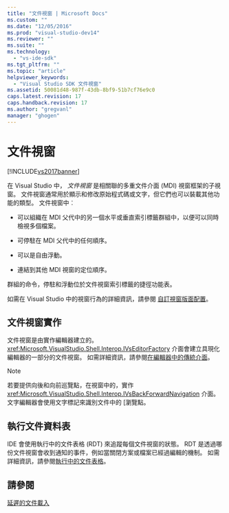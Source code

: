 ```yaml
---
title: "文件視窗 | Microsoft Docs"
ms.custom: ""
ms.date: "12/05/2016"
ms.prod: "visual-studio-dev14"
ms.reviewer: ""
ms.suite: ""
ms.technology: 
  - "vs-ide-sdk"
ms.tgt_pltfrm: ""
ms.topic: "article"
helpviewer_keywords: 
  - "Visual Studio SDK 文件視窗"
ms.assetid: 50081d48-987f-43db-8bf9-51b7cf76e9c0
caps.latest.revision: 17
caps.handback.revision: 17
ms.author: "gregvanl"
manager: "ghogen"
---
```

# 文件視窗
[!INCLUDE[vs2017banner](../../code-quality/includes/vs2017banner.md)]

在 Visual Studio 中， *文件視窗* 是相關聯的多重文件介面 \(MDI\) 視窗框架的子視窗。 文件視窗通常用於顯示和修改原始程式碼或文字，但它們也可以裝載其他功能的類型。 文件視窗中︰  
  
-   可以組織在 MDI 父代中的另一個水平或垂直索引標籤群組中，以便可以同時檢視多個檔案。  
  
-   可停駐在 MDI 父代中的任何順序。  
  
-   可以是自由浮動。  
  
-   連結到其他 MDI 視窗的定位順序。  
  
 群組的命令，停駐和浮動位於文件視窗索引標籤的捷徑功能表。  
  
 如需在 Visual Studio 中的視窗行為的詳細資訊，請參閱 [自訂視窗版面配置](../../ide/customizing-window-layouts-in-visual-studio.md)。  
  
## 文件視窗實作  
 文件視窗是由實作編輯器建立的。<xref:Microsoft.VisualStudio.Shell.Interop.IVsEditorFactory> 介面會建立具現化編輯器的一部分的文件視窗。 如需詳細資訊，請參閱[在編輯器中的傳統介面](../../extensibility/legacy-interfaces-in-the-editor.md)。  
  
> [!NOTE]
>  若要提供向後和向前巡覽點，在視窗中的，實作 <xref:Microsoft.VisualStudio.Shell.Interop.IVsBackForwardNavigation> 介面。 文字編輯器會使用文字標記來識別文件中的 \[瀏覽點。  
  
## 執行文件資料表  
 IDE 會使用執行中的文件表格 \(RDT\) 來追蹤每個文件視窗的狀態。 RDT 是透過哪份文件視窗會收到通知的事件，例如當關閉方案或檔案已經過編輯的機制。 如需詳細資訊，請參閱[執行中的文件表格](../../extensibility/internals/running-document-table.md)。  
  
## 請參閱  
 [延遲的文件載入](../../extensibility/internals/delayed-document-loading.md)